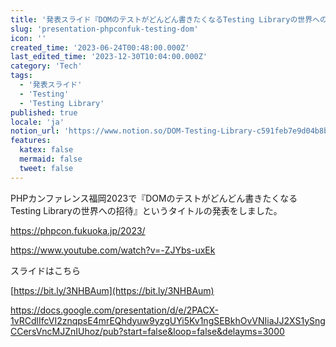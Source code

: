 ```yaml
---
title: '発表スライド『DOMのテストがどんどん書きたくなるTesting Libraryの世界への招待』'
slug: 'presentation-phpconfuk-testing-dom'
icon: ''
created_time: '2023-06-24T00:48:00.000Z'
last_edited_time: '2023-12-30T10:04:00.000Z'
category: 'Tech'
tags:
  - '発表スライド'
  - 'Testing'
  - 'Testing Library'
published: true
locale: 'ja'
notion_url: 'https://www.notion.so/DOM-Testing-Library-c591feb7e9d04b8b9e1e0fca8d07b690'
features:
  katex: false
  mermaid: false
  tweet: false
---
```


PHPカンファレンス福岡2023で『DOMのテストがどんどん書きたくなるTesting Libraryの世界への招待』というタイトルの発表をしました。

https://phpcon.fukuoka.jp/2023/

https://www.youtube.com/watch?v=-ZJYbs-uxEk

スライドはこちら

[https://bit.ly/3NHBAum](https://bit.ly/3NHBAum)

https://docs.google.com/presentation/d/e/2PACX-1vRCdlIfcVI2znqpsE4mrEQhdyuw9yzgUYi5Kv1ngSEBkhOvVNIiaJJ2XS1ySngCCersVncMJZnIUhoz/pub?start=false&loop=false&delayms=3000
